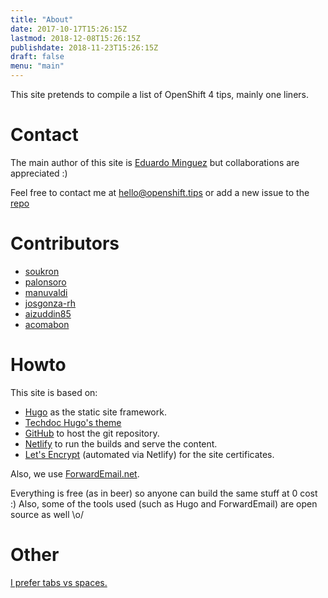 ```yaml
---
title: "About"
date: 2017-10-17T15:26:15Z
lastmod: 2018-12-08T15:26:15Z
publishdate: 2018-11-23T15:26:15Z
draft: false
menu: "main"
---
```


This site pretends to compile a list of OpenShift 4 tips, mainly one liners.

# Contact

The main author of this site is [Eduardo Minguez](https://www.eduardominguez.es) but
collaborations are appreciated :)

Feel free to contact me at <hello@openshift.tips> or add a new issue to the
[repo](https://github.com/openshifttips/web/issues/new)

# Contributors

* [soukron](https://github.com/openshifttips/web/commits?author=soukron)
* [palonsoro](https://github.com/openshifttips/web/commits?author=palonsoro)
* [manuvaldi](https://github.com/openshifttips/web/commits?author=manuvaldi)
* [josgonza-rh](https://github.com/openshifttips/web/commits?author=josgonza-rh)
* [aizuddin85](https://github.com/openshifttips/web/commits?author=aizuddin85)
* [acomabon](https://github.com/openshifttips/web/commits?author=acomabon)

# Howto

This site is based on:

* [Hugo](https://gohugo.io) as the static site framework.
* [Techdoc Hugo's theme](https://themes.gohugo.io/hugo-theme-techdoc/)
* [GitHub](https://github.com/openshifttips/web) to host the git repository.
* [Netlify](https://www.netlify.com) to run the builds and serve the content.
* [Let's Encrypt](https://letsencrypt.org) (automated via Netlify) for the site certificates.

Also, we use [ForwardEmail.net](https://forwardemail.net/).

Everything is free (as in beer) so anyone can build the same stuff at 0 cost :)
Also, some of the tools used (such as Hugo and ForwardEmail) are open source as
well \o/

# Other

[I prefer tabs vs spaces.](https://www.reddit.com/r/javascript/comments/c8drjo/nobody_talks_about_the_real_reason_to_use_tabs/)
